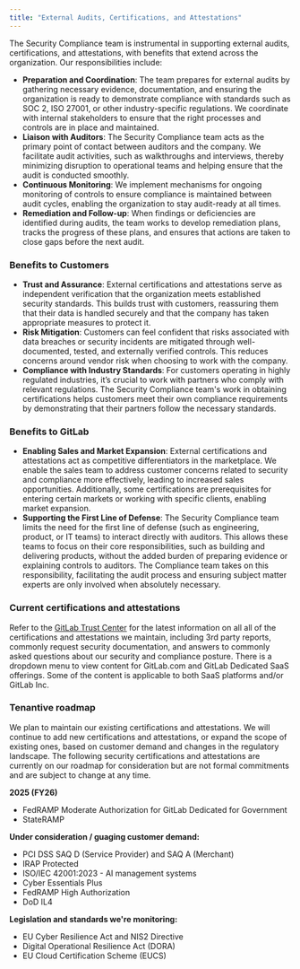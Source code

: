 ```yaml
---
title: "External Audits, Certifications, and Attestations"
---
```


The Security Compliance team is instrumental in supporting external audits, certifications, and attestations, with benefits that extend across the organization. Our responsibilities include:

- **Preparation and Coordination**: The team prepares for external audits by gathering necessary evidence, documentation, and ensuring the organization is ready to demonstrate compliance with standards such as SOC 2, ISO 27001, or other industry-specific regulations. We coordinate with internal stakeholders to ensure that the right processes and controls are in place and maintained.
- **Liaison with Auditors**: The Security Compliance team acts as the primary point of contact between auditors and the company. We facilitate audit activities, such as walkthroughs and interviews, thereby minimizing disruption to operational teams and helping ensure that the audit is conducted smoothly.
- **Continuous Monitoring**: We implement mechanisms for ongoing monitoring of controls to ensure compliance is maintained between audit cycles, enabling the organization to stay audit-ready at all times.
- **Remediation and Follow-up**: When findings or deficiencies are identified during audits, the team works to develop remediation plans, tracks the progress of these plans, and ensures that actions are taken to close gaps before the next audit.

### Benefits to Customers

- **Trust and Assurance**: External certifications and attestations serve as independent verification that the organization meets established security standards. This builds trust with customers, reassuring them that their data is handled securely and that the company has taken appropriate measures to protect it.
- **Risk Mitigation**: Customers can feel confident that risks associated with data breaches or security incidents are mitigated through well-documented, tested, and externally verified controls. This reduces concerns around vendor risk when choosing to work with the company.
- **Compliance with Industry Standards**: For customers operating in highly regulated industries, it’s crucial to work with partners who comply with relevant regulations. The Security Compliance team's work in obtaining certifications helps customers meet their own compliance requirements by demonstrating that their partners follow the necessary standards.

### Benefits to GitLab

- **Enabling Sales and Market Expansion**: External certifications and attestations act as competitive differentiators in the marketplace. We enable the sales team to address customer concerns related to security and compliance more effectively, leading to increased sales opportunities. Additionally, some certifications are prerequisites for entering certain markets or working with specific clients, enabling market expansion.
- **Supporting the First Line of Defense**: The Security Compliance team limits the need for the first line of defense (such as engineering, product, or IT teams) to interact directly with auditors. This allows these teams to focus on their core responsibilities, such as building and delivering products, without the added burden of preparing evidence or explaining controls to auditors. The Compliance team takes on this responsibility, facilitating the audit process and ensuring subject matter experts are only involved when absolutely necessary.

### Current certifications and attestations

Refer to the [GitLab Trust Center](https://trust.gitlab.com/) for the latest information on all all of the certifications and attestations we maintain, including 3rd party reports, commonly request security documentation, and answers to commonly asked questions about our security and compliance posture. There is a dropdown menu to view content for GitLab.com and GitLab Dedicated SaaS offerings. Some of the content is applicable to both SaaS platforms and/or GitLab Inc.

### Tenantive roadmap

We plan to maintain our existing certifications and attestations. We will continue to add new certifications and attestations, or expand the scope of existing ones, based on customer demand and changes in the regulatory landscape. The following security certifications and attestations are currently on our roadmap for consideration but are not formal commitments and are subject to change at any time.

**2025 (FY26)**

- FedRAMP Moderate Authorization for GitLab Dedicated for Government
- StateRAMP

**Under consideration / guaging customer demand:**

- PCI DSS SAQ D (Service Provider) and SAQ A (Merchant)
- IRAP Protected
- ISO/IEC 42001:2023 - AI management systems
- Cyber Essentials Plus
- FedRAMP High Authorization
- DoD IL4

**Legislation and standards we're monitoring:**

- EU Cyber Resilience Act and NIS2 Directive
- Digital Operational Resilience Act (DORA)
- EU Cloud Certification Scheme (EUCS)
